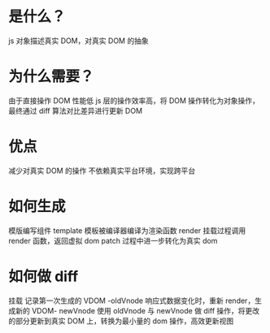 # 是什么？

js 对象描述真实 DOM，对真实 DOM 的抽象

# 为什么需要？

由于直接操作 DOM 性能低 js 层的操作效率高，将 DOM 操作转化为对象操作，最终通过 diff 算法对比差异进行更新 DOM

# 优点

减少对真实 DOM 的操作
不依赖真实平台环境，实现跨平台

# 如何生成

模版编写组件 template
模板被编译器编译为渲染函数 render
挂载过程调用 render 函数，返回虚拟 dom
patch 过程中进一步转化为真实 dom

# 如何做 diff

挂载 记录第一次生成的 VDOM -oldVnode
响应式数据变化时，重新 render，生成新的 VDOM- newVnode
使用 oldVnode 与 newVnode 做 diff 操作，将更改的部分更新到真实 DOM 上，转换为最小量的 dom 操作，高效更新视图
